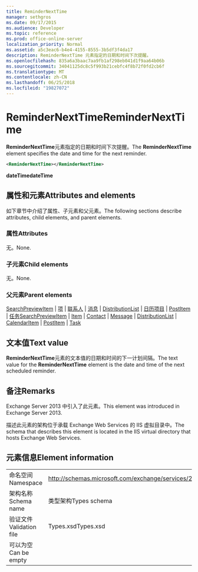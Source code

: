 ```yaml
---
title: ReminderNextTime
manager: sethgros
ms.date: 09/17/2015
ms.audience: Developer
ms.topic: reference
ms.prod: office-online-server
localization_priority: Normal
ms.assetid: a5c3eac6-b4e4-4155-8555-3b5df3f4da17
description: ReminderNextTime 元素指定的日期和时间下次提醒。
ms.openlocfilehash: 835a6a3baac7aa9fb1af298eb041d1f9aa64b06b
ms.sourcegitcommit: 34041125dc8c5f993b21cebfc4f8b72f0fd2cb6f
ms.translationtype: MT
ms.contentlocale: zh-CN
ms.lasthandoff: 06/25/2018
ms.locfileid: "19827072"
---
```

# <a name="remindernexttime"></a><span data-ttu-id="3d640-103">ReminderNextTime</span><span class="sxs-lookup"><span data-stu-id="3d640-103">ReminderNextTime</span></span>

<span data-ttu-id="3d640-104">**ReminderNextTime**元素指定的日期和时间下次提醒。</span><span class="sxs-lookup"><span data-stu-id="3d640-104">The **ReminderNextTime** element specifies the date and time for the next reminder.</span></span> 
  
```XML
<ReminderNextTime></ReminderNextTime>
```

 <span data-ttu-id="3d640-105">**dateTime**</span><span class="sxs-lookup"><span data-stu-id="3d640-105">**dateTime**</span></span>
## <a name="attributes-and-elements"></a><span data-ttu-id="3d640-106">属性和元素</span><span class="sxs-lookup"><span data-stu-id="3d640-106">Attributes and elements</span></span>

<span data-ttu-id="3d640-107">如下章节中介绍了属性、子元素和父元素。</span><span class="sxs-lookup"><span data-stu-id="3d640-107">The following sections describe attributes, child elements, and parent elements.</span></span>
  
### <a name="attributes"></a><span data-ttu-id="3d640-108">属性</span><span class="sxs-lookup"><span data-stu-id="3d640-108">Attributes</span></span>

<span data-ttu-id="3d640-109">无。</span><span class="sxs-lookup"><span data-stu-id="3d640-109">None.</span></span>
  
### <a name="child-elements"></a><span data-ttu-id="3d640-110">子元素</span><span class="sxs-lookup"><span data-stu-id="3d640-110">Child elements</span></span>

<span data-ttu-id="3d640-111">无。</span><span class="sxs-lookup"><span data-stu-id="3d640-111">None.</span></span>
  
### <a name="parent-elements"></a><span data-ttu-id="3d640-112">父元素</span><span class="sxs-lookup"><span data-stu-id="3d640-112">Parent elements</span></span>

<span data-ttu-id="3d640-113">[SearchPreviewItem](searchpreviewitem.md) | [项](item.md) | [联系人](contact.md) | [消息](message-ex15websvcsotherref.md) | [DistributionList](distributionlist.md) | [日历项目](calendaritem.md) | [PostItem](postitem.md) | [任务](task.md)</span><span class="sxs-lookup"><span data-stu-id="3d640-113">[SearchPreviewItem](searchpreviewitem.md) | [Item](item.md) | [Contact](contact.md) | [Message](message-ex15websvcsotherref.md) | [DistributionList](distributionlist.md) | [CalendarItem](calendaritem.md) | [PostItem](postitem.md) | [Task](task.md)</span></span>
  
## <a name="text-value"></a><span data-ttu-id="3d640-114">文本值</span><span class="sxs-lookup"><span data-stu-id="3d640-114">Text value</span></span>

<span data-ttu-id="3d640-115">**ReminderNextTime**元素的文本值的日期和时间的下一计划间隔。</span><span class="sxs-lookup"><span data-stu-id="3d640-115">The text value for the **ReminderNextTime** element is the date and time of the next scheduled reminder.</span></span> 
  
## <a name="remarks"></a><span data-ttu-id="3d640-116">备注</span><span class="sxs-lookup"><span data-stu-id="3d640-116">Remarks</span></span>

<span data-ttu-id="3d640-117">Exchange Server 2013 中引入了此元素。</span><span class="sxs-lookup"><span data-stu-id="3d640-117">This element was introduced in Exchange Server 2013.</span></span>
  
<span data-ttu-id="3d640-118">描述此元素的架构位于承载 Exchange Web Services 的 IIS 虚拟目录中。</span><span class="sxs-lookup"><span data-stu-id="3d640-118">The schema that describes this element is located in the IIS virtual directory that hosts Exchange Web Services.</span></span>
  
## <a name="element-information"></a><span data-ttu-id="3d640-119">元素信息</span><span class="sxs-lookup"><span data-stu-id="3d640-119">Element information</span></span>

|||
|:-----|:-----|
|<span data-ttu-id="3d640-120">命名空间</span><span class="sxs-lookup"><span data-stu-id="3d640-120">Namespace</span></span>  <br/> |http://schemas.microsoft.com/exchange/services/2006/types  <br/> |
|<span data-ttu-id="3d640-121">架构名称</span><span class="sxs-lookup"><span data-stu-id="3d640-121">Schema name</span></span>  <br/> |<span data-ttu-id="3d640-122">类型架构</span><span class="sxs-lookup"><span data-stu-id="3d640-122">Types schema</span></span>  <br/> |
|<span data-ttu-id="3d640-123">验证文件</span><span class="sxs-lookup"><span data-stu-id="3d640-123">Validation file</span></span>  <br/> |<span data-ttu-id="3d640-124">Types.xsd</span><span class="sxs-lookup"><span data-stu-id="3d640-124">Types.xsd</span></span>  <br/> |
|<span data-ttu-id="3d640-125">可以为空</span><span class="sxs-lookup"><span data-stu-id="3d640-125">Can be empty</span></span>  <br/> ||
   

